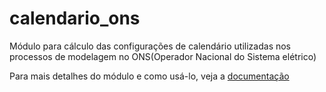 # calendario_ons
Módulo para cálculo das configurações de calendário utilizadas nos processos de modelagem no ONS(Operador Nacional do Sistema elétrico)

Para mais detalhes do módulo e como usá-lo, veja a [documentação](https://calendario-ons.readthedocs.io/) 
